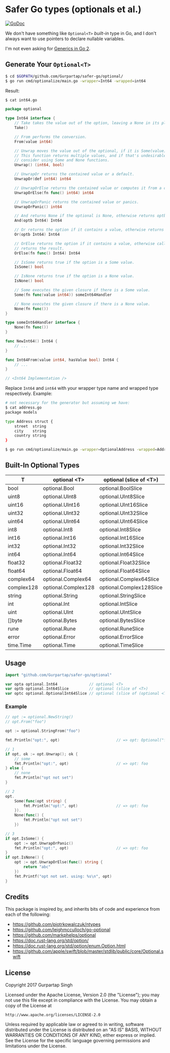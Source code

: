 # Safer Go types (optionals et al.)

[![GoDoc](https://godoc.org/github.com/Gurpartap/safer-go?status.svg)](https://godoc.org/github.com/Gurpartap/safer-go)

We don't have something like `Optional<T>` _built-in_ type in Go, and I don't always want to use pointers to declare nullable variables.

I'm not even asking for [Generics in Go 2](https://twitter.com/Gurpartap/status/898660498874408960).

## Generate Your `Optional<T>`

```bash
$ cd $GOPATH/github.com/Gurpartap/safer-go/optional/
$ go run cmd/optionalize/main.go -wrapper=Int64 -wrapped=int64
```

Result:

```bash
$ cat int64.go
```

```go
package optional

type Int64 interface {
    // Take takes the value out of the option, leaving a None in its place.
    Take()

    // From performs the conversion.
    From(value int64)

    // Unwrap moves the value out of the optional, if it is Some(value).
    // This function returns multiple values, and if that's undesirable,
    // consider using Some and None functions.
    Unwrap() (int64, bool)

    // UnwrapOr returns the contained value or a default.
    UnwrapOr(def int64) int64

    // UnwrapOrElse returns the contained value or computes it from a closure.
    UnwrapOrElse(fn func() int64) int64

    // UnwrapOrPanic returns the contained value or panics.
    UnwrapOrPanic() int64

    // And returns None if the optional is None, otherwise returns optb.
    And(optb Int64) Int64

    // Or returns the option if it contains a value, otherwise returns optb.
    Or(optb Int64) Int64

    // OrElse returns the option if it contains a value, otherwise calls fn and
    // returns the result.
    OrElse(fn func() Int64) Int64

    // IsSome returns true if the option is a Some value.
    IsSome() bool

    // IsNone returns true if the option is a None value.
    IsNone() bool

    // Some executes the given closure if there is a Some value.
    Some(fn func(value int64)) someInt64Handler

    // None executes the given closure if there is a None value.
    None(fn func())
}

type someInt64Handler interface {
    None(fn func())
}

func NewInt64() Int64 {
    // ...
}

func Int64From(value int64, hasValue bool) Int64 {
    // ...
}

// <Int64 Implementation />
```

Replace `Int64` and `int64` with your wrapper type name and wrapped type respectively. Example:

```bash
# not necessary for the generator but assuming we have:
$ cat address.go
package models

type Address struct {
    street  string
    city    string
    country string
}
```

```bash
$ go run cmd/optionalize/main.go -wrapper=OptionalAddress -wrapped=Address
```

## Built-In Optional Types

| T | optional \<T> | optional (slice of \<T>) | optional (slice of (optional \<T>)) |
|---|---|---|---|
| bool | optional.Bool | optional.BoolSlice | optional.OptionalBoolSlice |
| uint8 | optional.UInt8 | optional.UInt8Slice | optional.OptionalUInt8Slice |
| uint16 | optional.UInt16 | optional.UInt16Slice | optional.OptionalUInt16Slice |
| uint32 | optional.UInt32 | optional.UInt32Slice | optional.OptionalUInt32Slice |
| uint64 | optional.UInt64 | optional.UInt64Slice | optional.OptionalUInt64Slice |
| int8 | optional.Int8 | optional.Int8Slice | optional.OptionalInt8Slice |
| int16 | optional.Int16 | optional.Int16Slice | optional.OptionalInt16Slice |
| int32 | optional.Int32 | optional.Int32Slice | optional.OptionalInt32Slice |
| int64 | optional.Int64 | optional.Int64Slice | optional.OptionalInt64Slice |
| float32 | optional.Float32 | optional.Float32Slice | optional.OptionalFloat32Slice |
| float64 | optional.Float64 | optional.Float64Slice | optional.OptionalFloat64Slice |
| complex64 | optional.Complex64 | optional.Complex64Slice | optional.OptionalComplex64Slice |
| complex128 | optional.Complex128 | optional.Complex128Slice | optional.OptionalComplex128Slice |
| string | optional.String | optional.StringSlice | optional.OptionalStringSlice |
| int | optional.Int | optional.IntSlice | optional.OptionalIntSlice |
| uint | optional.UInt | optional.UIntSlice | optional.OptionalUIntSlice |
| []byte | optional.Bytes | optional.BytesSlice | optional.OptionalBytesSlice |
| rune | optional.Rune | optional.RuneSlice | optional.OptionalRuneSlice |
| error | optional.Error | optional.ErrorSlice | optional.OptionalErrorSlice |
| time.Time | optional.Time | optional.TimeSlice | optional.OptionalTimeSlice |


## Usage

```go
import "github.com/Gurpartap/safer-go/optional"
```

```go
var opta optional.Int64              // optional <T>
var optb optional.Int64Slice         // optional (slice of <T>)
var optc optional.OptionalInt64Slice // optional (slice of (optional <T>))
```

### Example

```go
// opt := optional.NewString()
// opt.From("foo")

opt := optional.StringFrom("foo")

fmt.Println("opt:", opt)                         // => opt: Optional("foo")

// 1
if opt, ok := opt.Unwrap(); ok {
    // some
    fmt.Println("opt:", opt)                     // => opt: foo
} else {
    // none
    fmt.Println("opt not set")
}

// 2
opt.
    Some(func(opt string) {
        fmt.Println("opt:", opt)                 // => opt: foo
    }).
    None(func() {
        fmt.Println("opt not set")
    })

// 3
if opt.IsSome() {
    opt := opt.UnwrapOrPanic()
    fmt.Println("opt:", opt)                     // => opt: foo
}
if opt.IsNone() {
    opt := opt.UnwrapOrElse(func() string {
        return "abc"
    })
    fmt.Printf("opt not set. using: %s\n", opt)
}
```

## Credits

This package is inspired by, and inherits bits of code and experience from each of the following:

- https://github.com/piotrkowalczuk/ntypes
- https://github.com/leighmcculloch/go-optional
- https://github.com/markphelps/optional
- https://doc.rust-lang.org/std/option/
- https://doc.rust-lang.org/std/option/enum.Option.html
- https://github.com/apple/swift/blob/master/stdlib/public/core/Optional.swift

## License

Copyright 2017 Gurpartap Singh

Licensed under the Apache License, Version 2.0 (the "License");
you may not use this file except in compliance with the License.
You may obtain a copy of the License at

    http://www.apache.org/licenses/LICENSE-2.0

Unless required by applicable law or agreed to in writing, software
distributed under the License is distributed on an "AS IS" BASIS,
WITHOUT WARRANTIES OR CONDITIONS OF ANY KIND, either express or implied.
See the License for the specific language governing permissions and
limitations under the License.